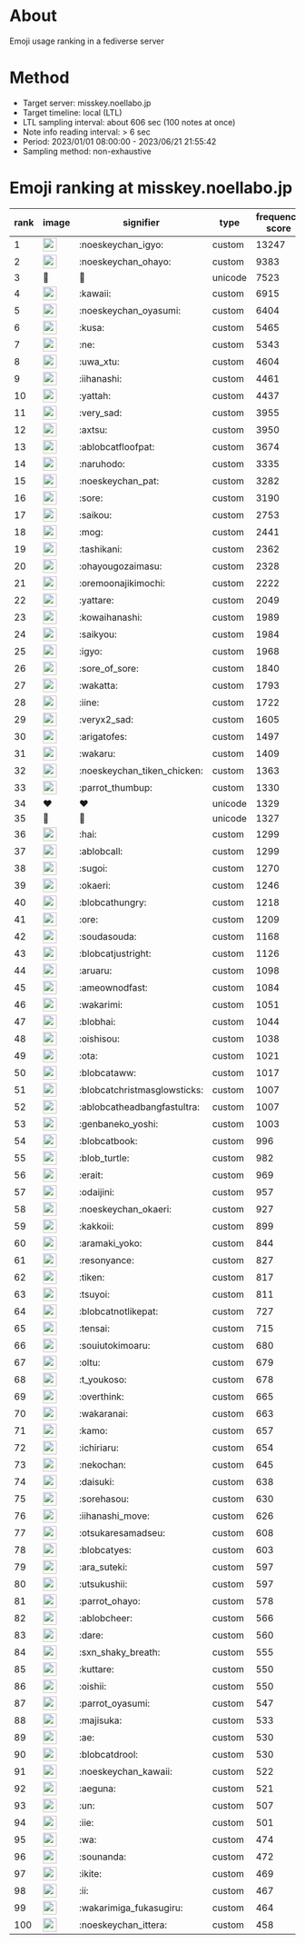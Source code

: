 # About
Emoji usage ranking in a fediverse server

# Method
- Target server: misskey.noellabo.jp
- Target timeline: local (LTL)
- LTL sampling interval: about 606 sec (100 notes at once)
- Note info reading interval: > 6 sec
- Period: 2023/01/01 08:00:00 - 2023/06/21 21:55:42 
- Sampling method: non-exhaustive

# Emoji ranking at misskey.noellabo.jp

|rank|image|signifier|type|frequency score|
|----|----|----|----|----|
|1|<img height="24" src="https://misskey.noellabo.jp/emoji/noeskeychan_igyo.webp">|:noeskeychan_igyo:|custom|13247|
|2|<img height="24" src="https://misskey.noellabo.jp/emoji/noeskeychan_ohayo.webp">|:noeskeychan_ohayo:|custom|9383|
|3|🎉|🎉|unicode|7523|
|4|<img height="24" src="https://misskey.noellabo.jp/emoji/kawaii.webp">|:kawaii:|custom|6915|
|5|<img height="24" src="https://misskey.noellabo.jp/emoji/noeskeychan_oyasumi.webp">|:noeskeychan_oyasumi:|custom|6404|
|6|<img height="24" src="https://misskey.noellabo.jp/emoji/kusa.webp">|:kusa:|custom|5465|
|7|<img height="24" src="https://misskey.noellabo.jp/emoji/ne.webp">|:ne:|custom|5343|
|8|<img height="24" src="https://misskey.noellabo.jp/emoji/uwa_xtu.webp">|:uwa_xtu:|custom|4604|
|9|<img height="24" src="https://misskey.noellabo.jp/emoji/iihanashi.webp">|:iihanashi:|custom|4461|
|10|<img height="24" src="https://misskey.noellabo.jp/emoji/yattah.webp">|:yattah:|custom|4437|
|11|<img height="24" src="https://misskey.noellabo.jp/emoji/very_sad.webp">|:very_sad:|custom|3955|
|12|<img height="24" src="https://misskey.noellabo.jp/emoji/axtsu.webp">|:axtsu:|custom|3950|
|13|<img height="24" src="https://misskey.noellabo.jp/emoji/ablobcatfloofpat.webp">|:ablobcatfloofpat:|custom|3674|
|14|<img height="24" src="https://misskey.noellabo.jp/emoji/naruhodo.webp">|:naruhodo:|custom|3335|
|15|<img height="24" src="https://misskey.noellabo.jp/emoji/noeskeychan_pat.webp">|:noeskeychan_pat:|custom|3282|
|16|<img height="24" src="https://misskey.noellabo.jp/emoji/sore.webp">|:sore:|custom|3190|
|17|<img height="24" src="https://misskey.noellabo.jp/emoji/saikou.webp">|:saikou:|custom|2753|
|18|<img height="24" src="https://misskey.noellabo.jp/emoji/mog.webp">|:mog:|custom|2441|
|19|<img height="24" src="https://misskey.noellabo.jp/emoji/tashikani.webp">|:tashikani:|custom|2362|
|20|<img height="24" src="https://misskey.noellabo.jp/emoji/ohayougozaimasu.webp">|:ohayougozaimasu:|custom|2328|
|21|<img height="24" src="https://misskey.noellabo.jp/emoji/oremoonajikimochi.webp">|:oremoonajikimochi:|custom|2222|
|22|<img height="24" src="https://misskey.noellabo.jp/emoji/yattare.webp">|:yattare:|custom|2049|
|23|<img height="24" src="https://misskey.noellabo.jp/emoji/kowaihanashi.webp">|:kowaihanashi:|custom|1989|
|24|<img height="24" src="https://misskey.noellabo.jp/emoji/saikyou.webp">|:saikyou:|custom|1984|
|25|<img height="24" src="https://misskey.noellabo.jp/emoji/igyo.webp">|:igyo:|custom|1968|
|26|<img height="24" src="https://misskey.noellabo.jp/emoji/sore_of_sore.webp">|:sore_of_sore:|custom|1840|
|27|<img height="24" src="https://misskey.noellabo.jp/emoji/wakatta.webp">|:wakatta:|custom|1793|
|28|<img height="24" src="https://misskey.noellabo.jp/emoji/iine.webp">|:iine:|custom|1722|
|29|<img height="24" src="https://misskey.noellabo.jp/emoji/veryx2_sad.webp">|:veryx2_sad:|custom|1605|
|30|<img height="24" src="https://misskey.noellabo.jp/emoji/arigatofes.webp">|:arigatofes:|custom|1497|
|31|<img height="24" src="https://misskey.noellabo.jp/emoji/wakaru.webp">|:wakaru:|custom|1409|
|32|<img height="24" src="https://misskey.noellabo.jp/emoji/noeskeychan_tiken_chicken.webp">|:noeskeychan_tiken_chicken:|custom|1363|
|33|<img height="24" src="https://misskey.noellabo.jp/emoji/parrot_thumbup.webp">|:parrot_thumbup:|custom|1330|
|34|❤|❤|unicode|1329|
|35|🍗|🍗|unicode|1327|
|36|<img height="24" src="https://misskey.noellabo.jp/emoji/hai.webp">|:hai:|custom|1299|
|37|<img height="24" src="https://misskey.noellabo.jp/emoji/ablobcall.webp">|:ablobcall:|custom|1299|
|38|<img height="24" src="https://misskey.noellabo.jp/emoji/sugoi.webp">|:sugoi:|custom|1270|
|39|<img height="24" src="https://misskey.noellabo.jp/emoji/okaeri.webp">|:okaeri:|custom|1246|
|40|<img height="24" src="https://misskey.noellabo.jp/emoji/blobcathungry.webp">|:blobcathungry:|custom|1218|
|41|<img height="24" src="https://misskey.noellabo.jp/emoji/ore.webp">|:ore:|custom|1209|
|42|<img height="24" src="https://misskey.noellabo.jp/emoji/soudasouda.webp">|:soudasouda:|custom|1168|
|43|<img height="24" src="https://misskey.noellabo.jp/emoji/blobcatjustright.webp">|:blobcatjustright:|custom|1126|
|44|<img height="24" src="https://misskey.noellabo.jp/emoji/aruaru.webp">|:aruaru:|custom|1098|
|45|<img height="24" src="https://misskey.noellabo.jp/emoji/ameownodfast.webp">|:ameownodfast:|custom|1084|
|46|<img height="24" src="https://misskey.noellabo.jp/emoji/wakarimi.webp">|:wakarimi:|custom|1051|
|47|<img height="24" src="https://misskey.noellabo.jp/emoji/blobhai.webp">|:blobhai:|custom|1044|
|48|<img height="24" src="https://misskey.noellabo.jp/emoji/oishisou.webp">|:oishisou:|custom|1038|
|49|<img height="24" src="https://misskey.noellabo.jp/emoji/ota.webp">|:ota:|custom|1021|
|50|<img height="24" src="https://misskey.noellabo.jp/emoji/blobcataww.webp">|:blobcataww:|custom|1017|
|51|<img height="24" src="https://misskey.noellabo.jp/emoji/blobcatchristmasglowsticks.webp">|:blobcatchristmasglowsticks:|custom|1007|
|52|<img height="24" src="https://misskey.noellabo.jp/emoji/ablobcatheadbangfastultra.webp">|:ablobcatheadbangfastultra:|custom|1007|
|53|<img height="24" src="https://misskey.noellabo.jp/emoji/genbaneko_yoshi.webp">|:genbaneko_yoshi:|custom|1003|
|54|<img height="24" src="https://misskey.noellabo.jp/emoji/blobcatbook.webp">|:blobcatbook:|custom|996|
|55|<img height="24" src="https://misskey.noellabo.jp/emoji/blob_turtle.webp">|:blob_turtle:|custom|982|
|56|<img height="24" src="https://misskey.noellabo.jp/emoji/erait.webp">|:erait:|custom|969|
|57|<img height="24" src="https://misskey.noellabo.jp/emoji/odaijini.webp">|:odaijini:|custom|957|
|58|<img height="24" src="https://misskey.noellabo.jp/emoji/noeskeychan_okaeri.webp">|:noeskeychan_okaeri:|custom|927|
|59|<img height="24" src="https://misskey.noellabo.jp/emoji/kakkoii.webp">|:kakkoii:|custom|899|
|60|<img height="24" src="https://misskey.noellabo.jp/emoji/aramaki_yoko.webp">|:aramaki_yoko:|custom|844|
|61|<img height="24" src="https://misskey.noellabo.jp/emoji/resonyance.webp">|:resonyance:|custom|827|
|62|<img height="24" src="https://misskey.noellabo.jp/emoji/tiken.webp">|:tiken:|custom|817|
|63|<img height="24" src="https://misskey.noellabo.jp/emoji/tsuyoi.webp">|:tsuyoi:|custom|811|
|64|<img height="24" src="https://misskey.noellabo.jp/emoji/blobcatnotlikepat.webp">|:blobcatnotlikepat:|custom|727|
|65|<img height="24" src="https://misskey.noellabo.jp/emoji/tensai.webp">|:tensai:|custom|715|
|66|<img height="24" src="https://misskey.noellabo.jp/emoji/souiutokimoaru.webp">|:souiutokimoaru:|custom|680|
|67|<img height="24" src="https://misskey.noellabo.jp/emoji/oltu.webp">|:oltu:|custom|679|
|68|<img height="24" src="https://misskey.noellabo.jp/emoji/t_youkoso.webp">|:t_youkoso:|custom|678|
|69|<img height="24" src="https://misskey.noellabo.jp/emoji/overthink.webp">|:overthink:|custom|665|
|70|<img height="24" src="https://misskey.noellabo.jp/emoji/wakaranai.webp">|:wakaranai:|custom|663|
|71|<img height="24" src="https://misskey.noellabo.jp/emoji/kamo.webp">|:kamo:|custom|657|
|72|<img height="24" src="https://misskey.noellabo.jp/emoji/ichiriaru.webp">|:ichiriaru:|custom|654|
|73|<img height="24" src="https://misskey.noellabo.jp/emoji/nekochan.webp">|:nekochan:|custom|645|
|74|<img height="24" src="https://misskey.noellabo.jp/emoji/daisuki.webp">|:daisuki:|custom|638|
|75|<img height="24" src="https://misskey.noellabo.jp/emoji/sorehasou.webp">|:sorehasou:|custom|630|
|76|<img height="24" src="https://misskey.noellabo.jp/emoji/iihanashi_move.webp">|:iihanashi_move:|custom|626|
|77|<img height="24" src="https://misskey.noellabo.jp/emoji/otsukaresamadseu.webp">|:otsukaresamadseu:|custom|608|
|78|<img height="24" src="https://misskey.noellabo.jp/emoji/blobcatyes.webp">|:blobcatyes:|custom|603|
|79|<img height="24" src="https://misskey.noellabo.jp/emoji/ara_suteki.webp">|:ara_suteki:|custom|597|
|80|<img height="24" src="https://misskey.noellabo.jp/emoji/utsukushii.webp">|:utsukushii:|custom|597|
|81|<img height="24" src="https://misskey.noellabo.jp/emoji/parrot_ohayo.webp">|:parrot_ohayo:|custom|578|
|82|<img height="24" src="https://misskey.noellabo.jp/emoji/ablobcheer.webp">|:ablobcheer:|custom|566|
|83|<img height="24" src="https://misskey.noellabo.jp/emoji/dare.webp">|:dare:|custom|560|
|84|<img height="24" src="https://misskey.noellabo.jp/emoji/sxn_shaky_breath.webp">|:sxn_shaky_breath:|custom|555|
|85|<img height="24" src="https://misskey.noellabo.jp/emoji/kuttare.webp">|:kuttare:|custom|550|
|86|<img height="24" src="https://misskey.noellabo.jp/emoji/oishii.webp">|:oishii:|custom|550|
|87|<img height="24" src="https://misskey.noellabo.jp/emoji/parrot_oyasumi.webp">|:parrot_oyasumi:|custom|547|
|88|<img height="24" src="https://misskey.noellabo.jp/emoji/majisuka.webp">|:majisuka:|custom|533|
|89|<img height="24" src="https://misskey.noellabo.jp/emoji/ae.webp">|:ae:|custom|530|
|90|<img height="24" src="https://misskey.noellabo.jp/emoji/blobcatdrool.webp">|:blobcatdrool:|custom|530|
|91|<img height="24" src="https://misskey.noellabo.jp/emoji/noeskeychan_kawaii.webp">|:noeskeychan_kawaii:|custom|522|
|92|<img height="24" src="https://misskey.noellabo.jp/emoji/aeguna.webp">|:aeguna:|custom|521|
|93|<img height="24" src="https://misskey.noellabo.jp/emoji/un.webp">|:un:|custom|507|
|94|<img height="24" src="https://misskey.noellabo.jp/emoji/iie.webp">|:iie:|custom|501|
|95|<img height="24" src="https://misskey.noellabo.jp/emoji/wa.webp">|:wa:|custom|474|
|96|<img height="24" src="https://misskey.noellabo.jp/emoji/sounanda.webp">|:sounanda:|custom|472|
|97|<img height="24" src="https://misskey.noellabo.jp/emoji/ikite.webp">|:ikite:|custom|469|
|98|<img height="24" src="https://misskey.noellabo.jp/emoji/ii.webp">|:ii:|custom|467|
|99|<img height="24" src="https://misskey.noellabo.jp/emoji/wakarimiga_fukasugiru.webp">|:wakarimiga_fukasugiru:|custom|464|
|100|<img height="24" src="https://misskey.noellabo.jp/emoji/noeskeychan_ittera.webp">|:noeskeychan_ittera:|custom|458|
